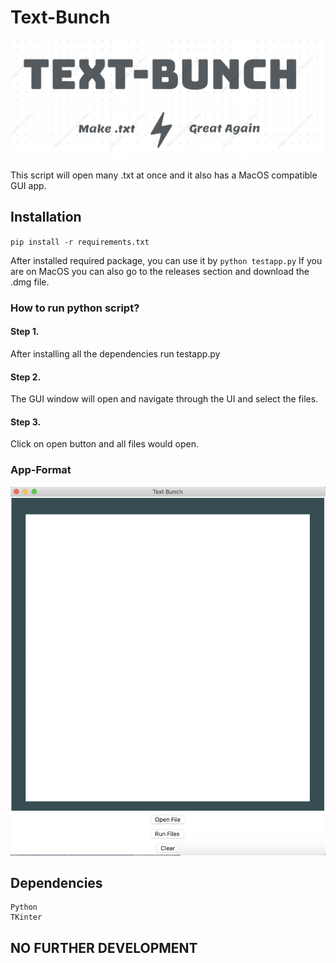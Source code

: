 # Text-Bunch

![](./images/icon.png)

This script will open many .txt at once and it also has a MacOS compatible GUI app.




## Installation
`pip install -r requirements.txt`




After installed required package, you can use it by
`python testapp.py`
If you are on MacOS you can also go to the releases section and download the .dmg file.



### How to run python script? 
#### Step 1.
After installing all the dependencies run testapp.py
#### Step 2.
The GUI window will open and navigate through the UI and select the files.
#### Step 3.
Click on open button and all files would open.


### App-Format
![](./images/app.png)


## Dependencies
```text
Python
TKinter
```

## NO FURTHER DEVELOPMENT
